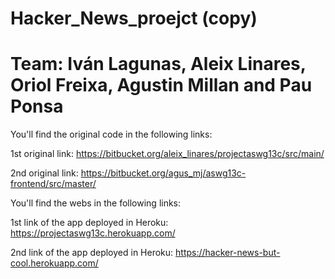 # Hacker_News_proejct (copy)

# Team: Iván Lagunas, Aleix Linares, Oriol Freixa, Agustin Millan and Pau Ponsa

You'll find the original code in the following links:

1st original link: https://bitbucket.org/aleix_linares/projectaswg13c/src/main/

2nd original link: https://bitbucket.org/agus_mj/aswg13c-frontend/src/master/

You'll find the webs in the following links:

1st link of the app deployed in Heroku: https://projectaswg13c.herokuapp.com/

2nd link of the app deployed in Heroku: https://hacker-news-but-cool.herokuapp.com/





 
